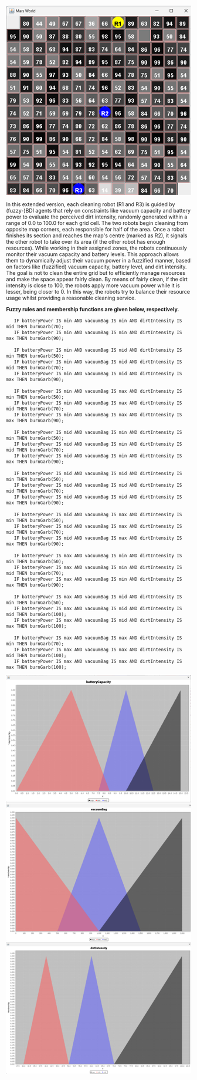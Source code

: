 ![screenshot](CleaningRobots.png)

In this extended version, each cleaning robot (R1 and R3) is guided by (fuzzy-)BDI agents that rely on constraints like vacuum capacity and battery power to evaluate the perceived dirt intensity, randomly generated within a range of 0.0 to 100.0 for each grid cell. The two robots begin cleaning from opposite map corners, each responsible for half of the area. Once a robot finishes its section and reaches the map's centre (marked as R2), it signals the other robot to take over its area (if the other robot has enough resources). While working in their assigned zones, the robots continuously monitor their vacuum capacity and battery levels. This approach allows them to dynamically adjust their vacuum power in a fuzzified manner, based on factors like (fuzzified) vacuum capacity, battery level, and dirt intensity. The goal is not to clean the entire grid but to efficiently manage resources and make the space appear fairly clean. By means of fairly clean, if the dirt intensity is close to 100, the robots apply more vacuum power while it is lesser, being closer to 0. In this way, the robots try to balance their resource usage whilst providing a reasonable cleaning service.

**Fuzzy rules and membership functions are given below, respectively.**

```IF batteryPower IS min AND vacuumBag IS min AND dirtIntensity IS min THEN burnGarb(50);
   IF batteryPower IS min AND vacuumBag IS min AND dirtIntensity IS mid THEN burnGarb(70);
   IF batteryPower IS min AND vacuumBag IS min AND dirtIntensity IS max THEN burnGarb(90);

   IF batteryPower IS min AND vacuumBag IS mid AND dirtIntensity IS min THEN burnGarb(50);
   IF batteryPower IS min AND vacuumBag IS mid AND dirtIntensity IS mid THEN burnGarb(70);
   IF batteryPower IS min AND vacuumBag IS mid AND dirtIntensity IS max THEN burnGarb(90);

   IF batteryPower IS min AND vacuumBag IS max AND dirtIntensity IS min THEN burnGarb(50);
   IF batteryPower IS min AND vacuumBag IS max AND dirtIntensity IS mid THEN burnGarb(70);
   IF batteryPower IS min AND vacuumBag IS max AND dirtIntensity IS max THEN burnGarb(90);

   IF batteryPower IS mid AND vacuumBag IS min AND dirtIntensity IS min THEN burnGarb(50);
   IF batteryPower IS mid AND vacuumBag IS min AND dirtIntensity IS mid THEN burnGarb(70);
   IF batteryPower IS mid AND vacuumBag IS min AND dirtIntensity IS max THEN burnGarb(90);

   IF batteryPower IS mid AND vacuumBag IS mid AND dirtIntensity IS min THEN burnGarb(50);
   IF batteryPower IS mid AND vacuumBag IS mid AND dirtIntensity IS mid THEN burnGarb(70);
   IF batteryPower IS mid AND vacuumBag IS mid AND dirtIntensity IS max THEN burnGarb(90);

   IF batteryPower IS mid AND vacuumBag IS max AND dirtIntensity IS min THEN burnGarb(50);
   IF batteryPower IS mid AND vacuumBag IS max AND dirtIntensity IS mid THEN burnGarb(70);
   IF batteryPower IS mid AND vacuumBag IS max AND dirtIntensity IS max THEN burnGarb(90);

   IF batteryPower IS max AND vacuumBag IS min AND dirtIntensity IS min THEN burnGarb(50);
   IF batteryPower IS max AND vacuumBag IS min AND dirtIntensity IS mid THEN burnGarb(70);
   IF batteryPower IS max AND vacuumBag IS min AND dirtIntensity IS max THEN burnGarb(90);

   IF batteryPower IS max AND vacuumBag IS mid AND dirtIntensity IS min THEN burnGarb(50);
   IF batteryPower IS max AND vacuumBag IS mid AND dirtIntensity IS mid THEN burnGarb(100);
   IF batteryPower IS max AND vacuumBag IS mid AND dirtIntensity IS max THEN burnGarb(100);

   IF batteryPower IS max AND vacuumBag IS max AND dirtIntensity IS min THEN burnGarb(70);
   IF batteryPower IS max AND vacuumBag IS max AND dirtIntensity IS mid THEN burnGarb(100);
   IF batteryPower IS max AND vacuumBag IS max AND dirtIntensity IS max THEN burnGarb(100);
```

![screenshot](BatteryCapacity.png)
![screenshot](VacuumBag.png)
![screenshot](dirtIntensity.png)



